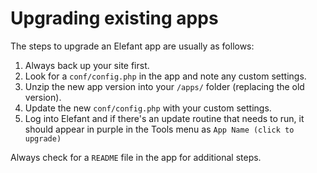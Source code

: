 # Upgrading existing apps

The steps to upgrade an Elefant app are usually as follows:

1. Always back up your site first.
2. Look for a `conf/config.php` in the app and note any custom settings.
3. Unzip the new app version into your `/apps/` folder (replacing the old version).
4. Update the new `conf/config.php` with your custom settings.
5. Log into Elefant and if there's an update routine that needs to run, it should appear in purple in the Tools menu as `App Name (click to upgrade)`

Always check for a `README` file in the app for additional steps.